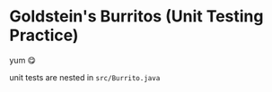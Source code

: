 # Goldstein's Burritos (Unit Testing Practice)

yum 😋

unit tests are nested in `src/Burrito.java`

